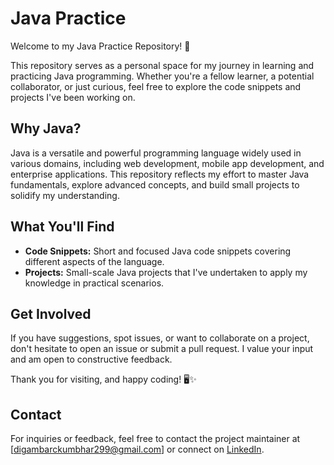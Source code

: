 
# Java Practice

Welcome to my Java Practice Repository! 🚀

This repository serves as a personal space for my journey in learning and practicing Java programming. Whether you're a fellow learner, a potential collaborator, or just curious, feel free to explore the code snippets and projects I've been working on.

## Why Java?

Java is a versatile and powerful programming language widely used in various domains, including web development, mobile app development, and enterprise applications. This repository reflects my effort to master Java fundamentals, explore advanced concepts, and build small projects to solidify my understanding.

## What You'll Find

- **Code Snippets:** Short and focused Java code snippets covering different aspects of the language.
- **Projects:** Small-scale Java projects that I've undertaken to apply my knowledge in practical scenarios.

## Get Involved

If you have suggestions, spot issues, or want to collaborate on a project, don't hesitate to open an issue or submit a pull request. I value your input and am open to constructive feedback.

Thank you for visiting, and happy coding! 🖥️✨

## Contact
For inquiries or feedback, feel free to contact the project maintainer at [digambarckumbhar299@gmail.com] or connect on [LinkedIn](https://www.linkedin.com/in/digambar-kumbhar/).






